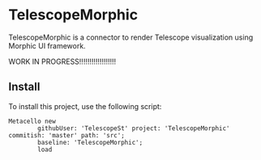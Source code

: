 # TelescopeMorphic
TelescopeMorphic is a connector to render Telescope visualization using Morphic UI framework.

WORK IN PROGRESS!!!!!!!!!!!!!!!!!!

## Install
To install this project, use the following script:

```Smalltalk
Metacello new
    	githubUser: 'TelescopeSt' project: 'TelescopeMorphic' commitish: 'master' path: 'src';
    	baseline: 'TelescopeMorphic';
    	load
```
